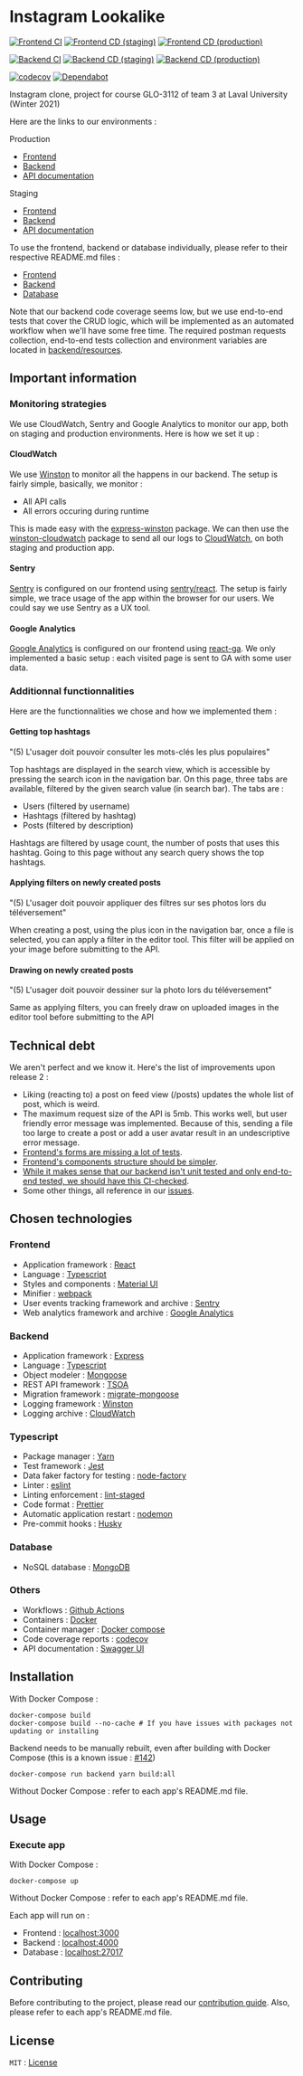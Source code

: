 # Instagram Lookalike

[![Frontend CI](https://github.com/GLO3112-classrooms/ugram-h2021-team-03/actions/workflows/frontend-ci.yml/badge.svg)](https://github.com/GLO3112-classrooms/ugram-h2021-team-03/actions/workflows/frontend-ci.yml)
[![Frontend CD (staging)](https://github.com/GLO3112-classrooms/ugram-h2021-team-03/actions/workflows/frontend-cd-staging.yml/badge.svg)](https://github.com/GLO3112-classrooms/ugram-h2021-team-03/actions/workflows/frontend-cd-staging.yml)
[![Frontend CD (production)](https://github.com/GLO3112-classrooms/ugram-h2021-team-03/actions/workflows/frontend-cd-production.yml/badge.svg)](https://github.com/GLO3112-classrooms/ugram-h2021-team-03/actions/workflows/frontend-cd-production.yml)

[![Backend CI](https://github.com/GLO3112-classrooms/ugram-h2021-team-03/actions/workflows/backend-ci.yml/badge.svg)](https://github.com/GLO3112-classrooms/ugram-h2021-team-03/actions/workflows/backend-ci.yml)
[![Backend CD (staging)](https://github.com/GLO3112-classrooms/ugram-h2021-team-03/actions/workflows/backend-cd-staging.yml/badge.svg)](https://github.com/GLO3112-classrooms/ugram-h2021-team-03/actions/workflows/backend-cd-staging.yml)
[![Backend CD (production)](https://github.com/GLO3112-classrooms/ugram-h2021-team-03/actions/workflows/backend-cd-production.yml/badge.svg)](https://github.com/GLO3112-classrooms/ugram-h2021-team-03/actions/workflows/backend-cd-production.yml)

[![codecov](https://codecov.io/gh/GLO3112-classrooms/ugram-h2021-team-03/branch/develop/graph/badge.svg?token=KH3C595NOS)](https://codecov.io/gh/GLO3112-classrooms/ugram-h2021-team-03)
[![Dependabot](https://badgen.net/badge/Dependabot/enabled/green?icon=dependabot)](https://dependabot.com/)

Instagram clone, project for course GLO-3112 of team 3 at Laval University (Winter 2021)

Here are the links to our environments : 

Production
- [Frontend](http://ugram.ca)
- [Backend](http://api.ugram.ca)
- [API documentation](http://api.ugram.ca/docs)

Staging
- [Frontend](http://staging.ugram.ca)
- [Backend](http://api.staging.ugram.ca)
- [API documentation](http://api.staging.ugram.ca/docs)

To use the frontend, backend or database individually, please refer to their respective README.md files : 
- [Frontend](frontend)
- [Backend](backend)
- [Database](database)

Note that our backend code coverage seems low, but we use end-to-end tests that cover the CRUD logic, which will be implemented as an automated workflow when we'll have some free time. The required postman requests collection, end-to-end tests collection and environment variables are located in [backend/resources](backend/resources).

## Important information

### Monitoring strategies

We use CloudWatch, Sentry and Google Analytics to monitor our app, both on staging and production environments. Here is how we set it up : 

#### CloudWatch

We use [Winston](https://github.com/winstonjs/winston) to monitor all the happens in our backend. The setup is fairly simple, basically, we monitor : 

- All API calls
- All errors occuring during runtime

This is made easy with the [express-winston](https://www.npmjs.com/package/express-winston) package. We can then use the [winston-cloudwatch](https://www.npmjs.com/package/winston-cloudwatch) package to send all our logs to [CloudWatch](https://aws.amazon.com/cloudwatch), on both staging and production app.

#### Sentry

[Sentry](https://sentry.io) is configured on our frontend using [sentry/react](https://docs.sentry.io/platforms/javascript/guides/react/). The setup is fairly simple, we trace usage of the app within the browser for our users. We could say we use Sentry as a UX tool.

#### Google Analytics

[Google Analytics](https://analytics.google.com/analytics/web) is configured on our frontend using [react-ga](https://github.com/react-ga/react-ga). We only implemented a basic setup : each visited page is sent to GA with some user data.

### Additionnal functionnalities

Here are the functionnalities we chose and how we implemented them : 

#### Getting top hashtags

"(5) L'usager doit pouvoir consulter les mots-clés les plus populaires"

Top hashtags are displayed in the search view, which is accessible by pressing the search icon in the navigation bar. On this page, three tabs are available, filtered by the given search value (in search bar). The tabs are : 

- Users (filtered by username)
- Hashtags (filtered by hashtag)
- Posts (filtered by description)

Hashtags are filtered by usage count, the number of posts that uses this hashtag. Going to this page without any search query shows the top hashtags.

#### Applying filters on newly created posts

"(5) L'usager doit pouvoir appliquer des filtres sur ses photos lors du téléversement"

When creating a post, using the plus icon in the navigation bar, once a file is selected, you can apply a filter in the editor tool. This filter will be applied on your image before submitting to the API.

#### Drawing on newly created posts

"(5) L'usager doit pouvoir dessiner sur la photo lors du téléversement"

Same as applying filters, you can freely draw on uploaded images in the editor tool before submitting to the API

## Technical debt

We aren't perfect and we know it. Here's the list of improvements upon release 2 : 

- Liking (reacting to) a post on feed view (/posts) updates the whole list of post, which is weird.
- The maximum request size of the API is 5mb. This works well, but user friendly error message was implemented. Because of this, sending a file too large to create a post or add a user avatar result in an undescriptive error message.
- [Frontend's forms are missing a lot of tests](https://github.com/GLO3112-classrooms/ugram-h2021-team-03/issues/242).
- [Frontend's components structure should be simpler](https://github.com/GLO3112-classrooms/ugram-h2021-team-03/issues/570).
- [While it makes sense that our backend isn't unit tested and only end-to-end tested, we should have this CI-checked](https://github.com/GLO3112-classrooms/ugram-h2021-team-03/issues/138).
- Some other things, all reference in our [issues](https://github.com/GLO3112-classrooms/ugram-h2021-team-03/issues).

## Chosen technologies

### Frontend

- Application framework : [React](https://reactjs.org/)
- Language : [Typescript](https://www.typescriptlang.org/)
- Styles and components : [Material UI](https://material-ui.com/)
- Minifier : [webpack](https://webpack.js.org/)
- User events tracking framework and archive : [Sentry](https://sentry.io)
- Web analytics framework and archive : [Google Analytics](https://analytics.google.com/analytics/web)

### Backend

- Application framework : [Express](https://expressjs.com/)
- Language : [Typescript](https://www.typescriptlang.org/)
- Object modeler : [Mongoose](https://mongoosejs.com/)
- REST API framework : [TSOA](https://github.com/lukeautry/tsoa)
- Migration framework : [migrate-mongoose](https://www.npmjs.com/package/migrate-mongoose)
- Logging framework : [Winston](https://github.com/winstonjs/winston)
- Logging archive : [CloudWatch](https://aws.amazon.com/cloudwatch)

### Typescript

- Package manager : [Yarn](https://yarnpkg.com/)
- Test framework : [Jest](https://jestjs.io/)
- Data faker factory for testing : [node-factory](https://olavoasantos.github.io/node-factory/)
- Linter : [eslint](https://eslint.org/)
- Linting enforcement : [lint-staged](https://github.com/okonet/lint-staged)
- Code format : [Prettier](https://prettier.io/)
- Automatic application restart : [nodemon](https://nodemon.io/)
- Pre-commit hooks : [Husky](https://github.com/typicode/husky)

### Database

- NoSQL database : [MongoDB](https://www.mongodb.com/)

### Others

- Workflows : [Github Actions](https://github.com/features/actions)
- Containers : [Docker](https://www.docker.com/)
- Container manager : [Docker compose](https://docs.docker.com/compose/)
- Code coverage reports : [codecov](https://codecov.io/)
- API documentation : [Swagger UI](https://swagger.io/tools/swagger-ui/)

## Installation

With Docker Compose : 
```shell
docker-compose build
docker-compose build --no-cache # If you have issues with packages not updating or installing
```

Backend needs to be manually rebuilt, even after building with Docker Compose (this is a known issue : [#142](https://github.com/GLO3112-classrooms/ugram-h2021-team-03/issues/142))

```shell
docker-compose run backend yarn build:all
```

Without Docker Compose : refer to each app's README.md file.

## Usage

### Execute app

With Docker Compose :
```shell
docker-compose up
```

Without Docker Compose : refer to each app's README.md file.

Each app will run on : 

- Frontend : [localhost:3000](http://localhost:3000)
- Backend : [localhost:4000](http://localhost:4000)
- Database : [localhost:27017](http://localhost:27017)

## Contributing

Before contributing to the project, please read our [contribution guide](CONTRIBUTING.md). Also, please refer to each app's README.md file.

## License

`MIT` : [License](LICENSE)
